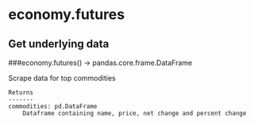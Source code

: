 # economy.futures

## Get underlying data 
###economy.futures() -> pandas.core.frame.DataFrame

Scrape data for top commodities

    Returns
    -------
    commodities: pd.DataFrame
        Dataframe containing name, price, net change and percent change

